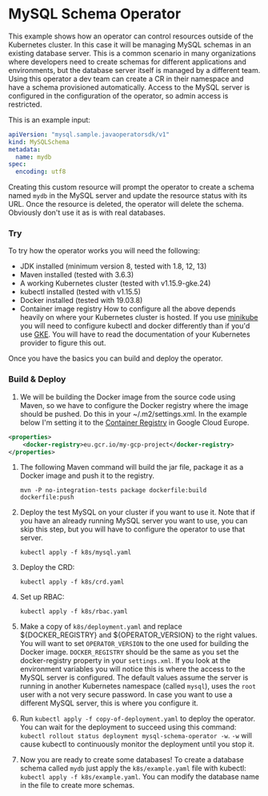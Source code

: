 # MySQL Schema Operator

This example shows how an operator can control resources outside of the Kubernetes cluster. In this case it will be
managing MySQL schemas in an existing database server. This is a common scenario in many organizations where developers
need to create schemas for different applications and environments, but the database server itself is managed by a 
different team. Using this operator a dev team can create a CR in their namespace and have a schema provisioned automatically.
Access to the MySQL server is configured in the configuration of the operator, so admin access is restricted. 

This is an example input:
```yaml
apiVersion: "mysql.sample.javaoperatorsdk/v1"
kind: MySQLSchema
metadata:
  name: mydb
spec:
  encoding: utf8
```

Creating this custom resource will prompt the operator to create a schema named `mydb` in the MySQL server and update
the resource status with its URL. Once the resource is deleted, the operator will delete the schema. Obviously don't
use it as is with real databases. 

### Try 

To try how the operator works you will need the following:
* JDK installed (minimum version 8, tested with 1.8, 12, 13)
* Maven installed (tested with 3.6.3)
* A working Kubernetes cluster (tested with v1.15.9-gke.24)
* kubectl installed (tested with v1.15.5)
* Docker installed (tested with 19.03.8)
* Container image registry
How to configure all the above depends heavily on where your Kubernetes cluster is hosted. 
If you use [minikube](https://minikube.sigs.k8s.io/docs/) you will need to configure kubectl and docker differently
than if you'd use [GKE](https://cloud.google.com/kubernetes-engine/). You will have to read the documentation of your
Kubernetes provider to figure this out.

Once you have the basics you can build and deploy the operator.

### Build & Deploy

1. We will be building the Docker image from the source code using Maven, so we have to configure the Docker registry
where the image should be pushed. Do this in your ~/.m2/settings.xml. In the example below I'm setting it to
the [Container Registry](https://cloud.google.com/container-registry/) in Google Cloud Europe. 
  
```xml
<properties>
    <docker-registry>eu.gcr.io/my-gcp-project</docker-registry>
</properties>
```

1. The following Maven command will build the jar file, package it as a Docker image and push it to the registry.

   `mvn -P no-integration-tests package dockerfile:build dockerfile:push` 

1. Deploy the test MySQL on your cluster if you want to use it. Note that if you have an already running MySQL server
you want to use, you can skip this step, but you will have to configure the operator to use that server.
   
   `kubectl apply -f k8s/mysql.yaml`
1. Deploy the CRD: 

   `kubectl apply -f k8s/crd.yaml`
1. Set up RBAC: 

   `kubectl apply -f k8s/rbac.yaml`
1. Make a copy of `k8s/deployment.yaml` and replace ${DOCKER_REGISTRY} and ${OPERATOR_VERSION} to the 
right values. You will want to set `OPERATOR_VERSION` to the one used for building the Docker image. `DOCKER_REGISTRY` should
be the same as you set the docker-registry property in your `settings.xml`.
If you look at the environment variables you will notice this is where the access to the MySQL server is configured.
The default values assume the server is running in another Kubernetes namespace (called `mysql`), uses the `root` user
with a not very secure password. In case you want to use a different MySQL server, this is where you configure it. 

1. Run `kubectl apply -f copy-of-deployment.yaml` to deploy the operator. You can wait for the deployment to succeed using
this command: `kubectl rollout status deployment mysql-schema-operator -w`. `-w` will cause kubectl to continuously monitor 
the deployment until you stop it.

1. Now you are ready to create some databases! To create a database schema called `mydb` just apply the `k8s/example.yaml`
file with kubectl: `kubectl apply -f k8s/example.yaml`. You can modify the database name in the file to create more schemas.
